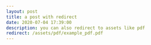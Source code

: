 ```yaml
---
layout: post
title: a post with redirect
date: 2020-07-04 17:39:00
description: you can also redirect to assets like pdf
redirect: /assets/pdf/example_pdf.pdf
---
```

